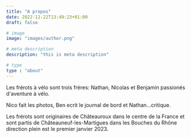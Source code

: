 ```yaml
---
title: "A propos"
date: 2022-12-22T13:49:23+01:00
draft: false

# image
image: "images/author.png"

# meta description
description: "this is meta description"

# type
type : "about"
---
```


Les frérots à vélo sont trois frères: Nathan, Nicolas et Benjamin passionés d'aventure à vélo.

Nico fait les photos, Ben ecrit le journal de bord et Nathan...critique.

Les frérots sont originaires de Châteauroux dans le centre de la France et sont partis de
Châteauneuf-les-Martigues dans les Bouches du Rhône direction plein est le premier janvier 2023.

